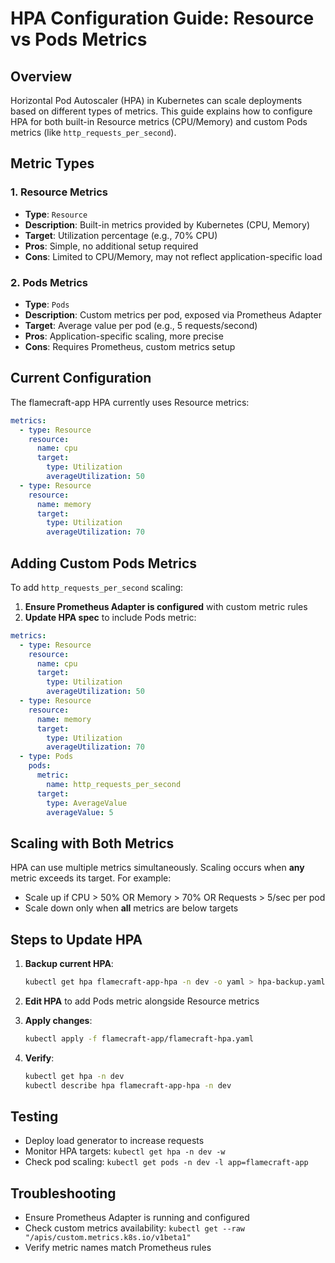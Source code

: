 # HPA Configuration Guide: Resource vs Pods Metrics

## Overview
Horizontal Pod Autoscaler (HPA) in Kubernetes can scale deployments based on different types of metrics. This guide explains how to configure HPA for both built-in Resource metrics (CPU/Memory) and custom Pods metrics (like `http_requests_per_second`).

## Metric Types

### 1. Resource Metrics
- **Type**: `Resource`
- **Description**: Built-in metrics provided by Kubernetes (CPU, Memory)
- **Target**: Utilization percentage (e.g., 70% CPU)
- **Pros**: Simple, no additional setup required
- **Cons**: Limited to CPU/Memory, may not reflect application-specific load

### 2. Pods Metrics
- **Type**: `Pods`
- **Description**: Custom metrics per pod, exposed via Prometheus Adapter
- **Target**: Average value per pod (e.g., 5 requests/second)
- **Pros**: Application-specific scaling, more precise
- **Cons**: Requires Prometheus, custom metrics setup

## Current Configuration
The flamecraft-app HPA currently uses Resource metrics:

```yaml
metrics:
  - type: Resource
    resource:
      name: cpu
      target:
        type: Utilization
        averageUtilization: 50
  - type: Resource
    resource:
      name: memory
      target:
        type: Utilization
        averageUtilization: 70
```

## Adding Custom Pods Metrics
To add `http_requests_per_second` scaling:

1. **Ensure Prometheus Adapter is configured** with custom metric rules
2. **Update HPA spec** to include Pods metric:

```yaml
metrics:
  - type: Resource
    resource:
      name: cpu
      target:
        type: Utilization
        averageUtilization: 50
  - type: Resource
    resource:
      name: memory
      target:
        type: Utilization
        averageUtilization: 70
  - type: Pods
    pods:
      metric:
        name: http_requests_per_second
      target:
        type: AverageValue
        averageValue: 5
```

## Scaling with Both Metrics
HPA can use multiple metrics simultaneously. Scaling occurs when **any** metric exceeds its target. For example:
- Scale up if CPU > 50% OR Memory > 70% OR Requests > 5/sec per pod
- Scale down only when **all** metrics are below targets

## Steps to Update HPA

1. **Backup current HPA**:
   ```bash
   kubectl get hpa flamecraft-app-hpa -n dev -o yaml > hpa-backup.yaml
   ```

2. **Edit HPA** to add Pods metric alongside Resource metrics

3. **Apply changes**:
   ```bash
   kubectl apply -f flamecraft-app/flamecraft-hpa.yaml
   ```

4. **Verify**:
   ```bash
   kubectl get hpa -n dev
   kubectl describe hpa flamecraft-app-hpa -n dev
   ```

## Testing
- Deploy load generator to increase requests
- Monitor HPA targets: `kubectl get hpa -n dev -w`
- Check pod scaling: `kubectl get pods -n dev -l app=flamecraft-app`

## Troubleshooting
- Ensure Prometheus Adapter is running and configured
- Check custom metrics availability: `kubectl get --raw "/apis/custom.metrics.k8s.io/v1beta1"`
- Verify metric names match Prometheus rules
